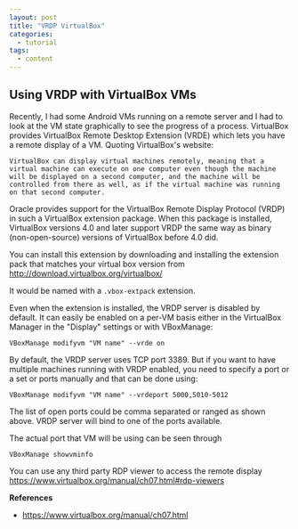 ```yaml
---
layout: post
title: "VRDP VirtualBox"
categories:
  - tutorial
tags:
  - content
---
```


## Using VRDP with VirtualBox VMs
Recently, I had some Android VMs running on a remote server and I had to look at the VM state graphically to see the progress of a process.
VirtualBox provides VirtualBox Remote Desktop Extension (VRDE) which lets you have a remote display of a VM. Quoting VirtualBox's website:

``VirtualBox can display virtual machines remotely, meaning that a virtual machine can execute on one computer even though the machine will be displayed on a second computer, and the machine will be controlled from there as well, as if the virtual machine was running on that second computer.``

Oracle provides support for the VirtualBox Remote Display Protocol (VRDP) in such a VirtualBox extension package. When this package is installed, VirtualBox versions 4.0 and later support VRDP the same way as binary (non-open-source) versions of VirtualBox before 4.0 did.

You can install this extension by downloading and installing the extension pack that matches your virtual box version from http://download.virtualbox.org/virtualbox/

It would be named with a ``.vbox-extpack`` extension.

Even when the extension is installed, the VRDP server is disabled by default. It can easily be enabled on a per-VM basis either in the VirtualBox Manager in the "Display" settings or with VBoxManage:

``VBoxManage modifyvm "VM name" --vrde on``

By default, the VRDP server uses TCP port 3389. But if you want to have multiple machines running with VRDP enabled, you need to specify a port or a set or ports manually and that can be done using:

``VBoxManage modifyvm "VM name" --vrdeport 5000,5010-5012``

The list of open ports could be comma separated or ranged as shown above. VRDP server will bind to one of the ports available.

The actual port that VM will be using can be seen through

``VBoxManage showvminfo``

You can use any third party RDP viewer to access the remote display
https://www.virtualbox.org/manual/ch07.html#rdp-viewers

**References**
- https://www.virtualbox.org/manual/ch07.html
